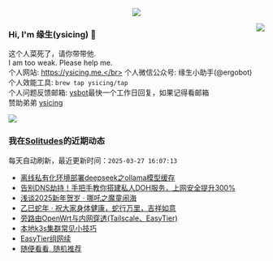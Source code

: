 <p align="center">
    <img align="center" src="https://github-profile-trophy.vercel.app/?username=ysicing&title=Star,Follower,Commit,Issue" style="max-width:100%;">
</p>

<img align="right" src="https://github-readme-stats.vercel.app/api?username=ysicing&show_icons=true&icon_color=805AD5&text_color=718096&bg_color=ffffff&hide_title=true" />


### Hi, I'm 缘生(ysicing) 👋

<!--
**ysicing/ysicing** is a ✨ _special_ ✨ repository because its `README.md` (this file) appears on your GitHub profile.

Here are some ideas to get you started:

- 🔭 I’m currently working on ...
- 🌱 I’m currently learning ...
- 👯 I’m looking to collaborate on ...
- 🤔 I’m looking for help with ...
- 💬 Ask me about ...
- 📫 How to reach me: ...
- 😄 Pronouns: ...
- ⚡ Fun fact: ...
- 🌈 I'm currently working on ... 😎
- 🐳 I’m currently learning go\k8s source code. 😅
- 🤔 I'm thinking about how to make more more money 😁.
- 💬 Ask me about `lao biao`
- 📫 How to reach me: mail [i@ysicing.me](mailto:i@ysicing.me) or blog [ysicing.me](https://ysicing.me) 
- sponsor: [ysicing](https://afdian.net/@ysicing)

-->

这个人菜死了，请你带带他.</br>
I am too weak. Please help me.</br>
个人网站: https://ysicing.me.</br>
个人微信公众号: 缘生小助手(@ergobot)</br>
个人效能工具: `brew tap ysicing/tap`</br>
个人问题反馈邮箱:  [ysbot](mailto:ysbot@12306.work)最快一个工作日回复，如果记得看邮箱</br>
赞助弟弟 [ysicing](https://sponsor.ysicing.net/)

![](https://komarev.com/ghpvc/?username=ysicing&color=green)

<!--events start -->

### 我在[Solitudes](https://ysicing.me)的近期动态

每天自动刷新，最近更新时间：`2025-03-27 16:07:13`

*  [离线私有化环境部署deepseek之ollama模型缓存](https://blog.ysicing.net/ollama-models-cache/v1)
*  [告别DNS劫持！手把手教你搭建私人DOH服务，上网安全提升300%](https://blog.ysicing.net/go-doh/v1)
*  [浅谈2025新年贺岁 · 哪吒之魔童闹海](https://blog.ysicing.net/2025-new-year-movies/v1)
*  [乙巳蛇年 · 祝大家身体健康，蛇行万里，吉祥如意](https://blog.ysicing.net/happy-2025snake-lunar-new-year/v1)
*  [旁路由OpenWrt与内网穿透(Tailscale、EasyTier)](https://blog.ysicing.net/openwrt-tailscale-easytier/v1)
*  [本地k3s集群常见小技巧](https://blog.ysicing.net/k3s-install-tips/v1)
*  [EasyTier组网续](https://blog.ysicing.net/easytier2/v1)
*  [随便看看, 随机推荐](https://ysicing.me/random/)


<!--events end -->

